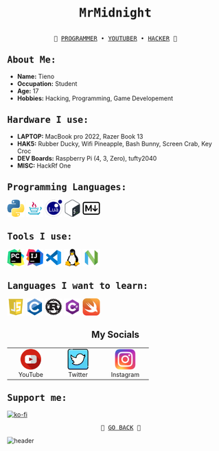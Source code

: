 <pre align="center"><h1>MrMidnight</h1>
💜 <a href="https://github.com/MrMidnight7331/">PROGRAMMER</a> • <a href="https://www.youtube.com/channel/UCwEzzIh05UqfQxhgWHVHmeQ">YOUTUBER</a> • <a href="https://app.hackthebox.com/profile/526684">HACKER</a> 💜
</pre>

## <samp> About Me: </samp>
- **Name:** Tieno
- **Occupation:** Student
- **Age:** 17
- **Hobbies:** Hacking, Programming, Game Developement

## <samp> Hardware I use: </samp>
- **LAPTOP:** MacBook pro 2022, Razer Book 13
- **HAK5:** Rubber Ducky, Wifi Pineapple, Bash Bunny, Screen Crab, Key Croc
- **DEV Boards:** Raspberry Pi (4, 3, Zero), tufty2040
- **MISC:** HackRf One


## <samp> Programming Languages: </samp>
<p align="left">
    <img src="https://github.com/MrMidnight7331/MrMidnight7331/blob/main/Icons/python.png" alt="git" width="40" height="40"/>
    <img src="https://github.com/MrMidnight7331/MrMidnight7331/blob/main/Icons/java.png" alt="git" width="40" height="40"/>
    <img src="https://github.com/MrMidnight7331/MrMidnight7331/blob/main/Icons/lua.png" alt="git" width="40" height="40"/>
    <img src="https://github.com/MrMidnight7331/MrMidnight7331/blob/main/Icons/bash.png" alt="git" width="40" height="40"/>
    <img src="https://github.com/MrMidnight7331/MrMidnight7331/blob/main/Icons/md.png" alt="git" width="40" height="40"/>
    
</p>

## <samp> Tools I use: </samp>
<p align="left">
    <img src="https://github.com/MrMidnight7331/MrMidnight7331/blob/main/Icons/pycharm.png" alt="git" width="40" height="40"/>
    <img src="https://github.com/MrMidnight7331/MrMidnight7331/blob/main/Icons/ij.png" alt="git" width="40" height="40"/>
    <img src="https://github.com/MrMidnight7331/MrMidnight7331/blob/main/Icons/vscode.png" alt="git" width="40" height="40"/>
    <img src="https://github.com/MrMidnight7331/MrMidnight7331/blob/main/Icons/linux.png" alt="git" width="40" height="40"/>
    <img src="https://github.com/MrMidnight7331/MrMidnight7331/blob/main/Icons/nv.png" alt="git" width="40" height="40"/>
    
</p>

## <samp> Languages I want to learn: </samp>
<p align="left">
    <img src="https://github.com/MrMidnight7331/MrMidnight7331/blob/main/Icons/js.png" alt="git" width="40" height="40"/>
    <img src="https://github.com/MrMidnight7331/MrMidnight7331/blob/main/Icons/C.png" alt="git" width="40" height="40"/>
    <img src="https://github.com/MrMidnight7331/MrMidnight7331/blob/main/Icons/rust.png" alt="git" width="40" height="40"/>
    <img src="https://github.com/MrMidnight7331/MrMidnight7331/blob/main/Icons/cs.png" alt="git" width="40" height="40"/>
    <img src="https://github.com/MrMidnight7331/MrMidnight7331/blob/main/Icons/swift.png" alt="git" width="40" height="40"/>
</p>


<h2 align="center">My Socials</h2>
<div align=center>
<table>
  <tr>
    <td align="center" width="96">
      <a href="https://youtube.com/@mrmidnight7331">
        <img src=https://github.com/I-Am-Jakoby/I-Am-Jakoby/blob/main/img/youtube-svgrepo-com.svg width="48" height="48" alt="C#" />
      </a>
      <br>YouTube
    </td>
    <td align="center" width="96">
      <a href="https://twitter.com/MrMidnight53">
        <img src=https://github.com/I-Am-Jakoby/I-Am-Jakoby/blob/main/img/twitter.png width="48" height="48" alt="Python" />
      </a>
      <br>Twitter
    </td>
    <td align="center" width="96">
      <a href="https://www.instagram.com/mrmidnight7331/">
        <img src=https://github.com/I-Am-Jakoby/I-Am-Jakoby/blob/main/img/insta.png width="48" height="48" alt="Golang" />
      </a>
      <br>Instagram

</table>
</div>


## <samp> Support me: </samp>
[![ko-fi](https://ko-fi.com/img/githubbutton_sm.svg)](https://ko-fi.com/S6S7NRQSG)

<pre align="center">
   💜 <a href="https://github.com/Yuma-Tsushima07/Yuma-Tsushima#-48656c6c6f2045766572796f6e65-">GO BACK</a> 💜
</pre>
![header](https://capsule-render.vercel.app/api?type=rect&color=0:ACF9F7,50:FCFCFC,100:F8ACF9&height=1)
